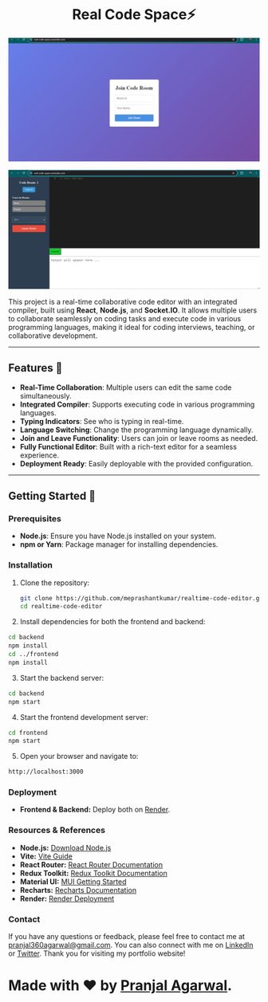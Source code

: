<h1 align="center">Real Code Space⚡</h1>

<p align="center">
  <img src="/frontend/public/screenshot1.jpg" alt="Demo App" width="700"/>
</p>

<p align="center">
  <img src="/frontend/public/screenshot2.jpg" alt="Demo App" width="700"/>
</p>


This project is a real-time collaborative code editor with an integrated compiler, built using **React**, **Node.js**, and **Socket.IO**. It allows multiple users to collaborate seamlessly on coding tasks and execute code in various programming languages, making it ideal for coding interviews, teaching, or collaborative development.  

---

## Features 🎉  

- **Real-Time Collaboration**: Multiple users can edit the same code simultaneously.  
- **Integrated Compiler**: Supports executing code in various programming languages.  
- **Typing Indicators**: See who is typing in real-time.  
- **Language Switching**: Change the programming language dynamically.  
- **Join and Leave Functionality**: Users can join or leave rooms as needed.  
- **Fully Functional Editor**: Built with a rich-text editor for a seamless experience.  
- **Deployment Ready**: Easily deployable with the provided configuration.  

---


## Getting Started 🚀  

### Prerequisites  

- **Node.js**: Ensure you have Node.js installed on your system.  
- **npm or Yarn**: Package manager for installing dependencies.  

### Installation  

1. Clone the repository:  
   ```bash
   git clone https://github.com/meprashantkumar/realtime-code-editor.git
   cd realtime-code-editor
   ```

2. Install dependencies for both the frontend and backend:

```bash
cd backend
npm install
cd ../frontend
npm install

```

3. Start the backend server:

```bash
cd backend
npm start
```

4. Start the frontend development server:

```bash
cd frontend
npm start
```
5. Open your browser and navigate to:

```bash 
http://localhost:3000
```

### Deployment

- **Frontend & Backend:** Deploy both on [Render](https://render.com/).

### Resources & References

- **Node.js:** [Download Node.js](https://nodejs.org/en/download/)
- **Vite:** [Vite Guide](https://vitejs.dev/guide/)
- **React Router:** [React Router Documentation](https://reactrouter.com/en/v6.3.0/getting-started/overview)
- **Redux Toolkit:** [Redux Toolkit Documentation](https://redux-toolkit.js.org/introduction/getting-started)
- **Material UI:** [MUI Getting Started](https://mui.com/material-ui/getting-started/installation/)
- **Recharts:** [Recharts Documentation](https://recharts.org/en-US/)
- **Render:** [Render Deployment](https://render.com/)

### Contact

If you have any questions or feedback, please feel free to contact me at [pranjal360agarwal@gmail.com](mailto:pranjal360agarwal@gmail.com). You can also connect with me on [LinkedIn](https://www.linkedin.com/in/pranjalagarwal99/) or [Twitter](https://twitter.com/Pranjal12393385). Thank you for visiting my portfolio website!

# Made with ❤ by [Pranjal Agarwal](https://github.com/Pranjal360Agarwal).